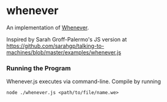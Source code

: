 # whenever

An implementation of [Whenever](http://www.dangermouse.net/esoteric/whenever.html).

Inspired by Sarah Groff-Palermo's JS version at
https://github.com/sarahgp/talking-to-machines/blob/master/examples/whenever.js

### Running the Program
Whenever.js executes via command-line. Compile by running

```
node ./whenever.js <path/to/file/name.we>
```
